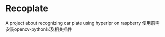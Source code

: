 # Recoplate
A project about recognizing car plate using hyperlpr on raspberry
使用前需安装opencv-python以及相关插件
